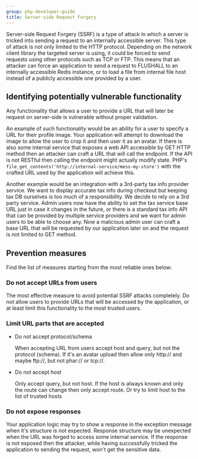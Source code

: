 ```yaml
---
group: php-developer-guide
title: Server-side Request Forgery
---
```


Server-side Request Forgery (SSRF) is a type of attack in which a server is tricked into sending a request to an
internally accessible server. This type of attack is not only limited to the HTTP protocol. Depending on the network client
library the targeted server is using, it could be forced to send requests using other protocols such as TCP or FTP.
This means that an attacker can force an application to send a request to FLUSHALL to an internally accessible Redis
instance, or to load a file from internal file host instead of a publicly accessible one provided by a user.

## Identifying potentially vulnerable functionality

Any functionality that allows a user to provide a URL that will later be request on server-side is vulnerable without
proper validation.

An example of such functionality would be an ability for a user to specify a URL for their profile image.
Your application will attempt to download the image to allow the user to crop it and then user it as an avatar.
If there is also some internal service that exposes a web API accessible by GET HTTP method then an attacker can
craft a URL that will call the endpoint. If the API is not RESTful then calling the endpoint might actually modify state.
PHP's `file_get_contents('http://internal-service/mess-my-store')` with the crafted URL used by the application will
achieve this.

Another example would be an integration with a 3rd-party tax info provider service. We want to display accurate tax
info during checkout but keeping tax DB ourselves is too much of a responsibility. We decide to rely on a 3rd party
service. Admin users now have the ability to set the tax service base URL just in case it changes in the future, or
there is a standard tax info API that can be provided by multiple service providers and we want for admin users
to be able to choose any. Now a malicious admin user can craft a base URL that will be requested by our application
later on and the request is not limited to GET method.

## Prevention measures

Find the list of measures starting from the most reliable ones below:

### Do not accept URLs from users

The most effective measure to avoid potential SSRF attacks completely. Do not allow users to provide URLs that will be
accessed by the application, or at least limit this functionality to the most trusted users.

### Limit URL parts that are accepted

*  Do not accept protocol/schema

   When accepting URL from users accept host and query, but not the protocol (schema). If it's an avatar upload then allow
  only http:// and maybe ftp://, but not phar:// or tcp://.

*  Do not accept host

   Only accept query, but not host. If the host is always known and only the route can change then only accept route.
   Or try to limit host to the list of trusted hosts

### Do not expose responses

Your application logic may try to show a response in the exception message when it's structure is not expected. Response
structure may be unexpected when the URL was forged to access some internal service. If the response is not exposed
then the attacker, while having successfully tricked the application to sending the request, won't get the sensitive data.
